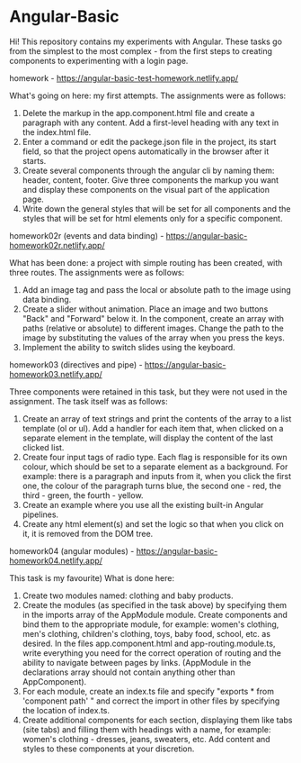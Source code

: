 # Angular-Basic

Hi! This repository contains my experiments with Angular.
These tasks go from the simplest to the most complex - from the first steps to creating components to experimenting with a login page.

homework - 
https://angular-basic-test-homework.netlify.app/

What's going on here: my first attempts. The assignments were as follows:
1. Delete the markup in the app.component.html file and create a paragraph with any content. Add a first-level heading with any text in the index.html file.
2. Enter a command or edit the packege.json file in the project, its start field, so that the project opens automatically in the browser after it starts.
3. Create several components through the angular cli by naming them: header, content, footer. Give three components the markup you want and display these components on the visual part of the application page.
4. Write down the general styles that will be set for all components and the styles that will be set for html elements only for a specific component.

homework02r (events and data binding) - 
https://angular-basic-homework02r.netlify.app/

What has been done: a project with simple routing has been created, with three routes. The assignments were as follows:
1. Add an image tag and pass the local or absolute path to the image using data binding.
2. Create a slider without animation. Place an image and two buttons "Back" and "Forward" below it. In the component, create an array with paths (relative or absolute) to different images. Change the path to the image by substituting the values of the array when you press the keys.
3. Implement the ability to switch slides using the keyboard.

homework03 (directives and pipe) - 
https://angular-basic-homework03.netlify.app/

Three components were retained in this task, but they were not used in the assignment. The task itself was as follows:
1. Create an array of text strings and print the contents of the array to a list template (ol or ul). Add a handler for each item that, when clicked on a separate element in the template, will display the content of the last clicked list.
2. Create four input tags of radio type. Each flag is responsible for its own colour, which should be set to a separate element as a background. For example: there is a paragraph and inputs from it, when you click the first one, the colour of the paragraph turns blue, the second one - red, the third - green, the fourth - yellow.
3. Create an example where you use all the existing built-in Angular pipelines.
4. Create any html element(s) and set the logic so that when you click on it, it is removed from the DOM tree.

homework04 (angular modules) - 
https://angular-basic-homework04.netlify.app/

This task is my favourite) What is done here:
1. Create two modules named: clothing and baby products.
2. Create the modules (as specified in the task above) by specifying them in the imports array of the AppModule module. Create components and bind them to the appropriate module, for example: women's clothing, men's clothing, children's clothing, toys, baby food, school, etc. as desired. In the files app.component.html and app-routing.module.ts, write everything you need for the correct operation of routing and the ability to navigate between pages by links. (AppModule in the declarations array should not contain anything other than AppComponent).
3. For each module, create an index.ts file and specify "exports * from 'component path' " and correct the import in other files by specifying the location of index.ts.
4. Create additional components for each section, displaying them like tabs (site tabs) and filling them with headings with a name, for example: women's clothing - dresses, jeans, sweaters, etc. Add content and styles to these components at your discretion. 
